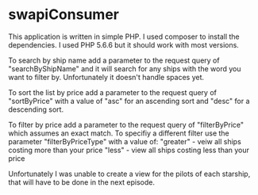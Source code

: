 # swapiConsumer
This application is written in simple PHP.
I used composer to install the dependencies.
I used PHP 5.6.6 but it should work with most versions.

To search by ship name add a parameter to the request query of "searchByShipName" and it will search for any ships with the word you want to filter by.  Unfortunately it doesn't handle spaces yet.

To sort the list by price add a parameter to the request query of "sortByPrice" with a value of "asc" for an ascending sort and "desc" for a descending sort.

To filter by price add a parameter to the request query of "filterByPrice" which assumes an exact match.  To specifiy a different filter use the parameter "filterByPriceType" with a value of:
"greater" - veiw all ships costing more than your price
"less" - view all ships costing less than your price

Unfortunately I was unable to create a view for the pilots of each starship, that will have to be done in the next episode.